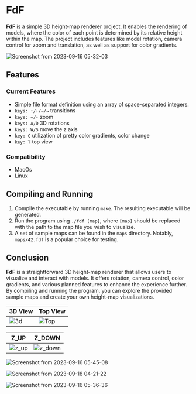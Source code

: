 # FdF

**FdF** is a simple 3D height-map renderer project. It enables the rendering of models, where the color of each point is determined by its relative height within the map. The project includes features like model rotation, camera control for zoom and translation, as well as support for color gradients.

![Screenshot from 2023-09-16 05-32-03](https://github.com/hheghine/FdF/assets/119530584/c6394ce5-9848-40a7-9e35-50a68dffe7ba)



## Features

### Current Features

- Simple file format definition using an array of space-separated integers.
- `keys: ↑/↓/←/→` transitions
- `keys: +/-` zoom
- `keys: A/D` 3D rotations 
- `keys: W/S` move the z axis
- `key: C` utilization of pretty color gradients, color change 
- `key: T` top view 

### Compatibility

- MacOs
- Linux

## Compiling and Running

1. Compile the executable by running `make`. The resulting executable will be generated.
2. Run the program using `./fdf [map]`, where `[map]` should be replaced with the path to the map file you wish to visualize.
3. A set of sample maps can be found in the `maps` directory. Notably, `maps/42.fdf` is a popular choice for testing.

## Conclusion

**FdF** is a straightforward 3D height-map renderer that allows users to visualize and interact with models. It offers rotation, camera control, color gradients, and various planned features to enhance the experience further. By compiling and running the program, you can explore the provided sample maps and create your own height-map visualizations.


| 3D View                                                                                      |  Top View                                                                                        |
|----------------------------------------------------------------------------------------------|--------------------------------------------------------------------------------------------------|
| ![3d](https://github.com/hheghine/FdF/assets/119530584/f6f1c0ab-b53d-4c66-863f-bfdde53e2935) | ![Top](https://github.com/hheghine/FdF/assets/119530584/7f055794-5c23-46f3-8b2a-17c579860042)    |

| Z_UP                                                                                         | Z_DOWN                                                                                           |
|----------------------------------------------------------------------------------------------|--------------------------------------------------------------------------------------------------|
|![z_up](https://github.com/hheghine/FdF/assets/119530584/392745bf-87f1-4e5b-a388-455da48b6e07)|![z_down](https://github.com/hheghine/FdF/assets/119530584/0d8700d6-ce3c-4df1-9c02-8f0c37395417)  |


![Screenshot from 2023-09-16 05-45-08](https://github.com/hheghine/FdF/assets/119530584/b139951b-70fc-4487-9683-94fdacb403ae)

![Screenshot from 2023-09-18 04-21-22](https://github.com/hheghine/FdF/assets/119530584/db548e76-bb55-4422-983a-c8e39656f96d)

![Screenshot from 2023-09-16 05-36-36](https://github.com/hheghine/FdF/assets/119530584/e3abf443-22b4-4908-b10a-da46309aacf5)






